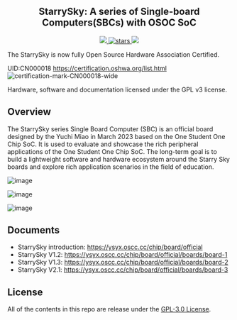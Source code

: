 <p align="center">
    <!-- <img width="200px" src="./.images/tree_core_logo.svg" align="center" alt="Tree Core CPU" /> -->
    <h2 align="center">StarrySky: A series of Single-board Computers(SBCs) with OSOC SoC</h2>
</p>
<p align="center">
    <a href="./LICENSE">
      <img src="https://img.shields.io/github/license/maksyuki/StarrySky?color=brightgreen&logo=github&style=flat-square">
    </a>
    <a href="https://github.com/maksyuki/StarrySky">
      <img alt="stars" src="https://img.shields.io/github/stars/maksyuki/StarrySky?color=blue&style=flat-square" />
    </a>
    <a href="./CONTRIBUTING.md">
      <img src="https://img.shields.io/badge/contribution-welcome-brightgreen?style=flat-square">
    </a>
</p>

The StarrySky is now fully Open Source Hardware Association Certified.

UID:CN000018 https://certification.oshwa.org/list.html
![certification-mark-CN000018-wide](https://github.com/user-attachments/assets/31b95df3-14da-41ca-88c3-d84088496895)

Hardware, software and documentation licensed under the GPL v3 license.

## Overview
The StarrySky series Single Board Computer (SBC) is an official board designed by the Yuchi Miao in March 2023 based on the One Student One Chip SoC. It is used to evaluate and showcase the rich peripheral applications of the One Student One Chip SoC. The long-term goal is to build a lightweight software and hardware ecosystem around the Starry Sky boards and explore rich application scenarios in the field of education.

![image](https://github.com/user-attachments/assets/fd01c572-b0ea-45c1-8bad-06f2df4d89d1)

![image](https://github.com/user-attachments/assets/6a0e2041-ad4a-4e66-a81c-6448e899e9d1)

![image](https://github.com/user-attachments/assets/d0ad9ca6-79b4-4a9c-b26a-76f3308cfaa0)

## Documents
* StarrySky introduction: https://ysyx.oscc.cc/chip/board/official
* StarrySky V1.2: https://ysyx.oscc.cc/chip/board/official/boards/board-1
* StarrySky V1.3: https://ysyx.oscc.cc/chip/board/official/boards/board-2
* StarrySky V2.1: https://ysyx.oscc.cc/chip/board/official/boards/board-3

## License
All of the contents in this repo are release under the [GPL-3.0 License](LICENSE).

